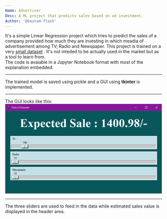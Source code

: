 ```yaml
---
Name: Advertiser
Desc: A ML project that predicts sales based on ad investment.
Author: '@Gautam-flash'
---
```


It's a simple Linear Regression project which tries to predict the sales of a company provided how much they are investing in which meadia of advertisement among TV, Radio and Newspaper.
This project is trained on a very [small dataset](advertising.csv) . It's not inteded to be actually used in the market but as a tool to learn from.<br>
The code is avaiable in a Jupyter Notebook format with most of the explanation embedded.<hr>
The trained model is saved using pickle and a GUI using <b>tkinter</b> is implemented.<hr>

The GUI looks like this:
![GUI](GUI.png)
<hr>
The three sliders are used to feed in the data while estimated sales value is displayed in the header area.<br>

